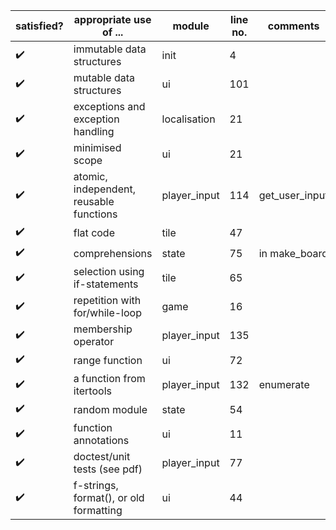 | satisfied? | appropriate use of ...                   | module       | line no. | comments       |
|------------|------------------------------------------|--------------|----------|----------------|
| ✔️         | immutable data structures                | init         | 4        |                |
| ✔️         | mutable data structures                  | ui           | 101      |                |
| ✔️         | exceptions and exception handling        | localisation | 21       |                |
| ✔️         | minimised scope                          | ui           | 21       |                |
| ✔️         | atomic, independent,  reusable functions | player_input | 114      | get_user_input |
| ✔️         | flat code                                | tile         | 47       |                |
| ✔️         | comprehensions                           | state        | 75       | in make_board  |
| ✔️         | selection using if-statements            | tile         | 65       |                |
| ✔️         | repetition with for/while-loop           | game         | 16       |                |
| ✔️         | membership operator                      | player_input | 135      |                |
| ✔️         | range function                           | ui           | 72       |                |
| ✔️         | a function from itertools                | player_input | 132      | enumerate      |
| ✔️         | random module                            | state        | 54       |                |
| ✔️         | function annotations                     | ui           | 11       |                |
| ✔️         | doctest/unit tests (see pdf)             | player_input | 77       |                |
| ✔️         | f-strings, format(), or old formatting   | ui           | 44       |                |